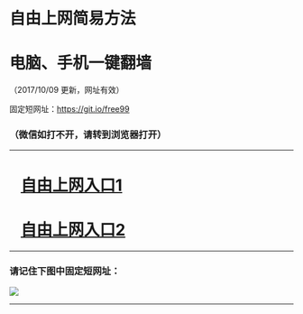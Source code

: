﻿# 自由上网简易方法

# 电脑、手机一键翻墙

（2017/10/09 更新，网址有效）

固定短网址：https://git.io/free99

### （微信如打不开，请转到浏览器打开）


***





# &nbsp;&nbsp; <a href="http://ft2046818185.fwq-tz-1001.info/fwqtz01.html?t=100900118082 " target="_blank">自由上网入口1</a>
# &nbsp;&nbsp; <a href="http://ft1601118894.fwq-tz-1002.info/fwqtz02.html?t=100900131334 " target="_blank">自由上网入口2</a>
***

### 请记住下图中固定短网址：

<img src="https://s3-us-west-2.amazonaws.com/fwq-1001/yjfq-20170905okok.png" /> 


***

